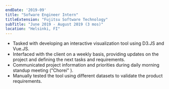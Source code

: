 ```yaml
---
endDate: '2019-09'
title: "Sofware Engineer Intern"
titleExtension: "Fujitsu Software Technology"
subTitle: "June 2019 - August 2019 (3 mos)"
location: "Helsinki, FI"
---
```


- Tasked with developing an interactive visualization tool using D3.JS and Vue.JS.
- Interfaced with the client on a weekly basis, providing updates on the project and defining the next tasks and requirements.
- Communicated project information and priorities during daily morning standup meeting ("Chorei" ).
- Manually tested the tool using different datasets to validate the product requirements.